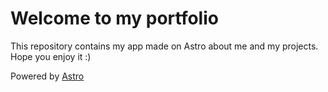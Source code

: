 # Welcome to my portfolio


This repository contains my app made on Astro about me and my projects. Hope you enjoy it :)

Powered by [Astro](https://astro.build)